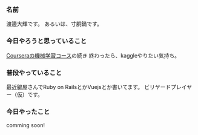 ### 名前
渡邊大輝です。
あるいは、寸胴鍋です。

### 今日やろうと思っていること
[Courseraの機械学習コース](https://www.coursera.org/learn/machine-learning)の続き
終わったら、kaggleやりたい気持ち。

### 普段やっていること
最近鍵屋さんでRuby on RailsとかVuejsとか書いてます。
ビリヤードプレイヤー（仮）です。

### 今日やったこと
comming soon!

